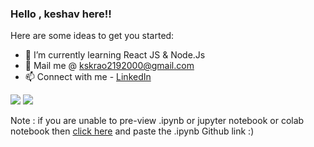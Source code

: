 


> 
 ### Hello , keshav here!!

<!--
**kskrao219/kskrao219** is a ✨ _special_ ✨ repository because its `README.md` (this file) appears on your GitHub profile.-->

Here are some ideas to get you started:

<!--- 🔭 I’m currently working on IoT -->
- 🌱 I’m currently learning React JS & Node.Js
- :email: Mail me @ kskrao2192000@gmail.com
- 📫 Connect with me - [LinkedIn](https://www.linkedin.com/in/k-s-keshava-rao-97a7b2174?lipi=urn:li:page:d_flagship3_profile_view_base_contact_details;v58Doe%2b4RleuRxLHAt1kwg==)
<img src ='https://github-readme-stats.vercel.app/api?username=kskrao219&theme=radical&show_icons=true'/>
<img src ='https://github-readme-stats.vercel.app/api/top-langs/?username=kskrao219&theme=radical&show_icons=true'/>
<!-- <img src='https://github-readme-stats.vercel.app/api/pin/?username=kskrao219&repo=github-readme-stats' -->

Note : if you are unable to pre-view .ipynb or jupyter notebook or colab notebook then [click here](https://nbviewer.jupyter.org/) and paste the .ipynb Github link :)


